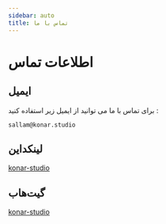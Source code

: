```yaml
---
sidebar: auto
title: تماس با ما
---
```


# اطلاعات تماس

## ایمیل

برای تماس با ما می توانید از ایمیل زیر استفاده کنید :

`sallam@konar.studio`

## لینکداین

[konar-studio](https://www.linkedin.com/company/konar-studio)

## گیت‌هاب

[konar-studio](https://github.com/konar-studio)
